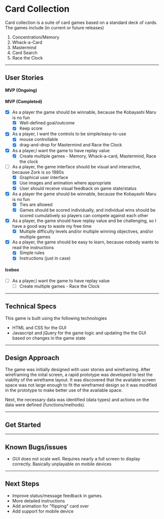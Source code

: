 # Card Collection

Card collection is a suite of card games based on a standard deck of cards.  The games include (in current or future releases)

1. Concentration/Memory
2. Whack-a-Card
3. Mastermind
4. Card Search
5. Race the Clock

---

## User Stories

#### MVP (Ongoing)

#### MVP (Completed)
* [x] As a player the game should be winnable, because the Kobayashi Maru is no fun
  * [x] Well-defined goal/outcome
  * [x] Keep score
* [x] As a player, I want the controls to be simple/easy-to-use
  * [x] mouse controllable
  * [x] drag-and-drop for Mastermind and Race the Clock
* [x] As a player,I want the game to have replay value
  * [x] Create multiple games - Memory, Whack-a-card, Mastermind, Race the clock
* [ ] As a player, the game interface should be visual and interactive, because Zork is so 1980s
  * [x] Graphical user interface
  * [x] Use images and animation where appropriate
  * [x] User should receive visual feedback on game state/status
* [x] As a player the game should be winnable, because the Kobayashi Maru is no fun
  * [x] Ties are allowed
  * [x] Games should be scored individually, and individual wins should be scored cumulatively so players can compete against each other
* [x] As a player, the game should have replay value and be challenging, so I have a good way to waste my free time
  *  [x] Multiple difficulty levels and/or multiple winning objectives, and/or multiple games
* [x] As a player, the game should be easy to learn, because nobody wants to read the instructions
  * [x] Simple rules
  * [x] Instructions (just in case)

#### Icebox

* [ ] As a player,I want the game to have replay value
  * [ ] Create multiple games - Race the Clock

---

## Technical Specs

This game is built using the following technologies

* HTML and CSS for the GUI
* Javascript and jQuery for the game logic and updating the the GUI based on changes in the game state

---

## Design Approach

The game was initially designed with user stories and wireframing.  After wireframing the inital screen, a rapid prototype was developed to test the viablity of the wireframe layout.  It was discovered that the available screen space was not large enough to fit the wireframed design so it was modified in the prototype to make better use of the available space.

Next, the necessary data was identified (data types) and actions on the data were defined (functions/methods).

---

## Get Started

---

## Known Bugs/issues
* GUI does not scale well.  Requires nearly a full screen to display correctly.  Basically unplayable on mobile devices
---

## Next Steps

* Improve status/message feedback in games.
* More detailed instructions
* Add animation for "flipping" card over
* Add support for mobile device